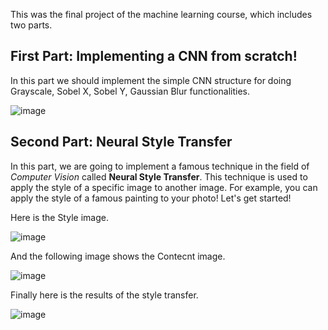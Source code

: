 This was the final project of the machine learning course, which includes two parts.


## First Part: Implementing a CNN from scratch!

In this part we should implement the simple CNN structure for doing Grayscale, Sobel X, Sobel Y, Gaussian Blur functionalities.

![image](https://github.com/user-attachments/assets/caad560a-c53c-460e-936c-56e77f66f7d9)


## Second Part: Neural Style Transfer

In this part, we are going to implement a famous technique in the field of _Computer Vision_ called __Neural Style Transfer__. This technique is used to apply the style of a specific image to another image. For example, you can apply the style of a famous painting to your photo! Let's get started!


Here is the Style image.


![image](https://github.com/user-attachments/assets/34b1bde8-57f6-4ae4-a9a3-cdc39ecd82f2)


And the following image shows the Contecnt image. 


![image](https://github.com/user-attachments/assets/4dbf6d0c-5c2c-457c-bbad-2666a1fdc279)



Finally here is the results of the style transfer.


![image](https://github.com/user-attachments/assets/660442c0-7c84-4994-a9b6-30be306b3c1c)




